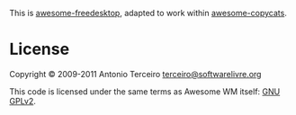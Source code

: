 This is [awesome-freedesktop](https://github.com/terceiro/awesome-freedesktop), 
adapted to work within [awesome-copycats](https://github.com/copycat-killer/awesome-copycats).

License
=======

Copyright © 2009-2011 Antonio Terceiro <terceiro@softwarelivre.org>

This code is licensed under the same terms as Awesome WM itself: [GNU
GPLv2](http://www.gnu.org/licenses/gpl-2.0.txt).
